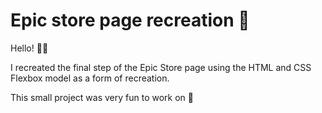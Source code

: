 # Epic store page recreation 🛒

Hello! 👋🏻

I recreated the final step of the Epic Store page using the HTML and CSS Flexbox model as a form of recreation.

This small project was very fun to work on 🤠
